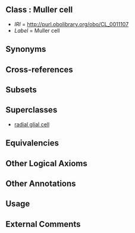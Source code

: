 
## Class : Muller cell

 * *IRI* = http://purl.obolibrary.org/obo/CL_0011107
 * *Label* = Muller cell

## Synonyms


## Cross-references


## Subsets


## Superclasses

 * [radial glial cell](../../CL/81/CL_0000681.md)

## Equivalencies


## Other Logical Axioms


## Other Annotations


## Usage


## External Comments

